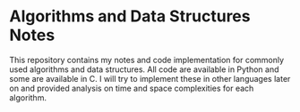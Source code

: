 # Algorithms and Data Structures Notes
This repository contains my notes and code implementation for commonly used algorithms and data structures. All code are available in Python and some are available in C. I will try to implement these in other languages later on and provided analysis on time and space complexities for each algorithm.
